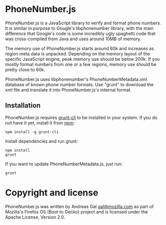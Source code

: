 # PhoneNumber.js


PhoneNumber.js is a JavaScript library to verify and format phone numbers.
It is similar in purpose to Google's libphonenumber library, with the main difference
that Google's code is some incredibly ugly spaghetti code that was cross-compiled
from Java and uses around 10MB of memory.

The memory use of PhoneNumber.js starts around 60k and increases as region meta data
is unpacked. Depending on the memory layout of the specific JavaScript engine, peak
memory use should be below 200k. If you mostly format numbers from one or a few
regions, memory use should be pretty close to 60k.

PhoneNumber.js uses libphonenumber's PhoneNumberMetadata.xml database of known
phone number formats. Use "grunt" to download the xml file and translate it
into PhoneNumber.js's internal format.

## Installation

PhoneNumber.js requires [grunt-cli](http://gruntjs.com/) to be installed in your system.
If you do not have it yet, install it from [npm](https://npmjs.org/package/grunt-cli):

    npm install -g grunt-cli

Install dependencies and run grunt:

    npm install
    grunt

If you want to update PhoneNumberMetadata.js, just run:

    grunt

# Copyright and license

PhoneNumber.js was written by Andreas Gal <gal@mozilla.com> as part of Mozilla's
Firefox OS (Boot to Gecko) project and is licensed under the Apache License, Version 2.0.


